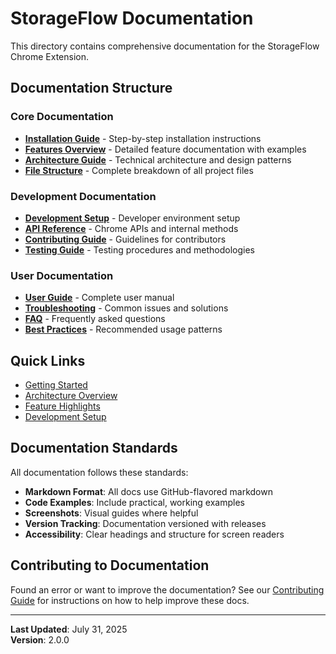 # StorageFlow Documentation

This directory contains comprehensive documentation for the StorageFlow Chrome Extension.

## Documentation Structure

### Core Documentation

- **[Installation Guide](./installation.md)** - Step-by-step installation instructions
- **[Features Overview](./features.md)** - Detailed feature documentation with examples
- **[Architecture Guide](./architecture.md)** - Technical architecture and design patterns
- **[File Structure](./file-structure.md)** - Complete breakdown of all project files

### Development Documentation

- **[Development Setup](./development.md)** - Developer environment setup
- **[API Reference](./api-reference.md)** - Chrome APIs and internal methods
- **[Contributing Guide](./contributing.md)** - Guidelines for contributors
- **[Testing Guide](./testing.md)** - Testing procedures and methodologies

### User Documentation

- **[User Guide](./user-guide.md)** - Complete user manual
- **[Troubleshooting](./troubleshooting.md)** - Common issues and solutions
- **[FAQ](./faq.md)** - Frequently asked questions
- **[Best Practices](./best-practices.md)** - Recommended usage patterns

## Quick Links

- [Getting Started](#quick-start-from-readme)
- [Architecture Overview](./architecture.md#overview)
- [Feature Highlights](./features.md#core-features)
- [Development Setup](./development.md#prerequisites)

## Documentation Standards

All documentation follows these standards:

- **Markdown Format**: All docs use GitHub-flavored markdown
- **Code Examples**: Include practical, working examples
- **Screenshots**: Visual guides where helpful
- **Version Tracking**: Documentation versioned with releases
- **Accessibility**: Clear headings and structure for screen readers

## Contributing to Documentation

Found an error or want to improve the documentation? See our [Contributing Guide](./contributing.md) for instructions on how to help improve these docs.

---

**Last Updated**: July 31, 2025  
**Version**: 2.0.0
